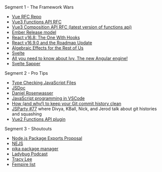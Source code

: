 Segment 1 - The Framework Wars

* [Vue RFC Repo](https://github.com/vuejs/rfcs)
* [Vue3 Functions API RFC](https://github.com/vuejs/rfcs/pull/42)
* [Vue3 Composition API RFC (latest version of functions api)](https://github.com/vuejs/rfcs/pull/78)
* [Ember Release model](https://emberjs.com/releases/)
* [React v16.8: The One With Hooks](https://reactjs.org/blog/2019/02/06/react-v16.8.0.html)
* [React v16.9.0 and the Roadmap Update](https://reactjs.org/blog/2019/08/08/react-v16.9.0.html)
* [Algebraic Effects for the Rest of Us](https://overreacted.io/algebraic-effects-for-the-rest-of-us/)
* [Svelte](https://svelte.dev/)
* [All you need to know about Ivy, The new Angular engine!](https://blog.angularindepth.com/all-you-need-to-know-about-ivy-the-new-angular-engine-9cde471f42cf)
* [Svelte Sapper](https://github.com/sveltejs/sapper)

Segment 2 - Pro Tips

* [Type Checking JavaScript Files](https://www.typescriptlang.org/docs/handbook/type-checking-javascript-files.html)
* [JSDoc](https://devdocs.io/jsdoc/)
* [Daniel Rosenwasser](https://twitter.com/drosenwasser)
* [JavaScript programming in VSCode](https://code.visualstudio.com/docs/languages/javascript)
* [How (and why!) to keep your Git commit history clean](https://about.gitlab.com/2018/06/07/keeping-git-commit-history-clean/)
* [JSParty #77](https://changelog.com/jsparty/77) where Divya, KBall, Nick, and Jerod talk about git histories and squashing
* [Vue2 Functions API plugin](https://github.com/vuejs/vue-function-api)

Segment 3 - Shoutouts

* [Node.js Package Exports Proposal](https://github.com/jkrems/proposal-pkg-exports)
* [NEJS](https://2019.nejsconf.com/)
* [pika package manager](https://www.pika.dev/)
* [Ladybug Podcast](https://ladybug.dev/)
* [Tracy Lee](https://twitter.com/ladyleet)
* [Fempire list](https://twitter.com/ladyleet/lists/fempire/members)
